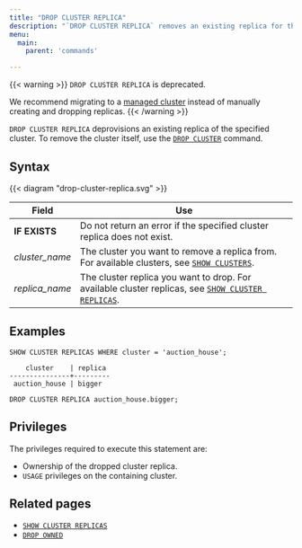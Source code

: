 ```yaml
---
title: "DROP CLUSTER REPLICA"
description: "`DROP CLUSTER REPLICA` removes an existing replica for the specified cluster."
menu:
  main:
    parent: 'commands'

---
```


{{< warning >}}
`DROP CLUSTER REPLICA` is deprecated.

We recommend migrating to a [managed
cluster](/sql/alter-cluster/#converting-unmanaged-to-managed-clusters) instead
of manually creating and dropping replicas.
{{< /warning >}}

`DROP CLUSTER REPLICA` deprovisions an existing replica of the specified cluster. To remove
the cluster itself, use the [`DROP CLUSTER`](/sql/drop-cluster) command.

## Syntax

{{< diagram "drop-cluster-replica.svg" >}}

Field | Use
------|-----
**IF EXISTS** | Do not return an error if the specified cluster replica does not exist.
_cluster_name_ | The cluster you want to remove a replica from. For available clusters, see [`SHOW CLUSTERS`](../show-clusters).
_replica&lowbar;name_ | The cluster replica you want to drop. For available cluster replicas, see [`SHOW CLUSTER REPLICAS`](../show-cluster-replicas).

## Examples

```mzsql
SHOW CLUSTER REPLICAS WHERE cluster = 'auction_house';
```

```nofmt
    cluster    | replica
---------------+---------
 auction_house | bigger
```

```mzsql
DROP CLUSTER REPLICA auction_house.bigger;
```

## Privileges

The privileges required to execute this statement are:

- Ownership of the dropped cluster replica.
- `USAGE` privileges on the containing cluster.

## Related pages

- [`SHOW CLUSTER REPLICAS`](../show-cluster-replicas)
- [`DROP OWNED`](../drop-owned)
